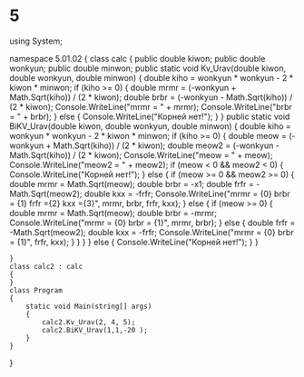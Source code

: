 # 5

using System;

namespace 5.01.02
{
    class calc
    {
        public double kiwon;
        public double wonkyun;
        public double minwon;
        public static void Kv_Urav(double kiwon, double wonkyun, double minwon)
        {
            double kiho = wonkyun * wonkyun - 2 * kiwon * minwon;
            if (kiho >= 0)
            {
                double mrmr = (-wonkyun + Math.Sqrt(kiho)) / (2 * kiwon);
                double brbr = (-wonkyun - Math.Sqrt(kiho)) / (2 * kiwon);
                Console.WriteLine("mrmr = " + mrmr);
                Console.WriteLine("brbr = " + brbr);
            }
            else
            {
                Console.WriteLine("Корней нет!");
            }
        }
        public static void BiKV_Urav(double kiwon, double wonkyun, double minwon)
        {
            double kiho = wonkyun * wonkyun - 2 * kiwon * minwon;
            if (kiho >= 0)
            {
                double meow = (-wonkyun + Math.Sqrt(kiho)) / (2 * kiwon);
                double meow2 = (-wonkyun - Math.Sqrt(kiho)) / (2 * kiwon);
                Console.WriteLine("meow = " + meow);
                Console.WriteLine("meow2 = " + meow2);
                if (meow < 0 && meow2 < 0)
                {
                    Console.WriteLine("Корней нет!");
                }
                else
                {
                    if (meow >= 0 && meow2 >= 0)
                    {
                        double mrmr = Math.Sqrt(meow);
                        double brbr = -x1;
                        double frfr = -Math.Sqrt(meow2);
                        double kxx = -frfr;
                        Console.WriteLine("mrmr = {0} brbr = {1} frfr ={2} kxx ={3}", mrmr, brbr, frfr, kxx);
                    }
                    else
                    {
                        if (meow >= 0)
                        {
                            double mrmr = Math.Sqrt(meow);
                            double brbr = -mrmr;
                            Console.WriteLine("mrmr = {0} brbr = {1}", mrmr, brbr);
                        }
                        else
                        {
                            double frfr = -Math.Sqrt(meow2);
                            double kxx = -frfr;
                            Console.WriteLine("mrmr = {0} brbr = {1}", frfr, kxx);
                        }
                    }
                }
            }
            else
            {
                Console.WriteLine("Корней нет!");
            }
        }

    }
    class calc2 : calc
    {
    }
    class Program
    {
        static void Main(string[] args)
        {
            calc2.Kv_Urav(2, 4, 5);
            calc2.BiKV_Urav(1,1,-20 );
        }
    }
}
